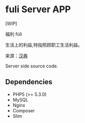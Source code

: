 # fuli Server APP

[WIP]

福利 fúlì

生活上的利益,特指照顾职工生活利益。

来源：[汉典](http://www.zdic.net/c/f/144/315813.htm)


Server side source code.


## Dependencies

- PHP5 (>= 5.3.0)
- MySQL
- Nginx
- Composer
- Slim
